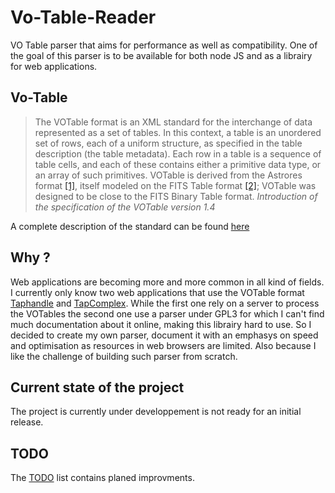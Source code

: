 # Vo-Table-Reader

VO Table parser that aims for performance as well as compatibility. One of the goal of this parser is to be available for both node JS and as a librairy for web applications.

## Vo-Table 
>The VOTable format is an XML standard for the interchange of data represented as a set of tables. In this context,
a table is an unordered set of rows, each of a uniform structure, as specified in the table description (the table
metadata). Each row in a table is a sequence of table cells, and each of these contains either a primitive data type,
or an array of such primitives. VOTable is derived from the Astrores format [[1]](http://cds.u-strasbg.fr/doc/astrores.htx), itself modeled on the FITS Table
format [[2]](http://fits.gsfc.nasa.gov/); VOTable was designed to be close to the FITS Binary Table format.
*Introduction of the specification of the VOTable version 1.4*

A complete description of the standard can be found [here](http://www.ivoa.net/Documents/latest/VOT.html/)

## Why ?
Web applications are becoming more and more common in all kind of fields. I currently only know two web applications that use the VOTable format [Taphandle](https://taphandle.astro.unistra.fr/taphandle/index.html) and [TapComplex](http://taphandle.astro.unistra.fr/tapcomplex/app/Tap_Handle_MK2/taphandev.html). While the first one rely on a server to process the VOTables the second one use a parser under GPL3 for which I can't find much documentation about it online, making this librairy hard to use. So I decided to create my own parser, document it with an emphasys on speed and optimisation as resources in web browsers are limited.
Also because I like the challenge of building such parser from scratch.

## Current state of the project 
The project is currently under developpement is not ready for an initial release.

## TODO
The [TODO](./TODO.md) list contains planed improvments.
